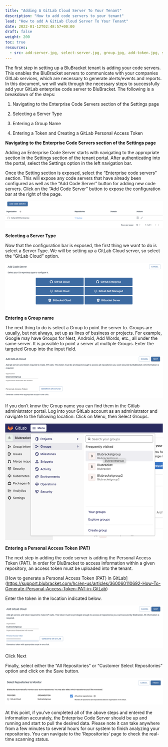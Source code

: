 ```yaml
---
title: "Adding A GitLab Cloud Server To Your Tenant"
description: "How to add code servers to your tenant"
lead: "How to add A GitLab Cloud Server To Your Tenant"
date: 2022-01-12T02:48:57+00:00
draft: false
weight: 200
toc: true
resources:
  - src: add-server.jpg, select-server.jpg, group.jpg, add-token.jpg, select.jpg
---
```

The first step in setting up a BluBracket tenant is adding your code servers.  This enables the BluBracket servers to communicate with your companies GitLab services, which are necessary to generate alerts/events and reports.  In this document, we will walk through the necessary steps to successfully add your GitLab enterprise code server to BluBracket. The following is a breakdown of the steps:

1. Navigating to the Enterprise Code Servers section of the Settings page

2. Selecting a Server Type

3. Entering a Group Name

4. Entering a Token and Creating a GitLab Personal Access Token

**Navigating to the Enterprise Code Servers section of the Settings page**

Adding an Enterprise Code Server starts with navigating to the appropriate section in the Settings section of the tenant portal.  After authenticating into the portal, select the Settings option in the left navigation bar.

Once the Setting section is exposed, select the “Enterprise code servers” section.  This will expose any code servers that have already been configured as well as the “Add Code Server” button for adding new code servers.  Click on the “Add Code Server” button to expose the configuration bar at the right of the page.

![add server screenshot](add-server.jpg)

**Selecting a Server Type**

Now that the configuration bar is exposed, the first thing we want to do is select a Server Type.  We will be setting up a GitLab Cloud server, so select the “GitLab Cloud” option.

![select server screenshot](select-server.jpg)

**Entering a Group name**

The next thing to do is select a Group to point the server to.  Groups are usually, but not always, set up as lines of business or projects.  For example, Google may have Groups for Nest, Android, Add Words, etc., all under the same server.  It is possible to point a server at multiple Groups. Enter the targeted Group into the input field.

![group server screenshot](group.jpg)

If you don’t know the Group name you can find them in the Gitlab administrator portal.  Log into your GitLab account as an administrator and navigate to the following location: Click on Menu, then Select Groups.

![gitlab screenshot](gitlab.jpg)

**Entering a Personal Access Token (PAT)**

The next step in adding the code server is adding the Personal Access Token (PAT). In order for BluBracket to access information within a given repository, an access token must be uploaded into the tenant. 

[How to generate a Personal Access Token (PAT) in GitLab] (https://support.blubracket.com/hc/en-us/articles/360060110692-How-To-Generate-Personal-Access-Token-PAT-in-GitLab)

Enter the token in the location indicated below.

![add token screenshot](add-token.jpg)

Click Next

Finally, select either the “All Repositories” or “Customer Select Repositories” option and click on the Save button.

![select creenshot](select.jpg)

At this point, if you’ve completed all of the above steps and entered the information accurately, the Enterprise Code Server should be up and running and start to pull the desired data. Please note it can take anywhere from a few minutes to several hours for our system to finish analyzing your repositories. You can navigate to the ‘Repositories’ page to check the real-time scanning status.
